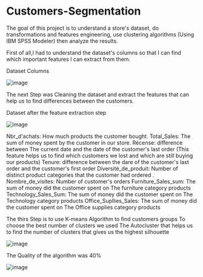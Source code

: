 # Customers-Segmentation

The goal of this project is to understand a store's dataset, do transformations and features engineering, use clustering algorithms (Using IBM SPSS Modeler) then analyze the results.


First of all,I had to understand the dataset's columns so that I can find which important features I can extract from them. 

Dataset Columns




![image](https://user-images.githubusercontent.com/56233947/139600266-4208df67-242b-4bae-a8d1-5bf67bd61699.png)


The next Step was Cleaning the dataset and extract the features that can help us to find differences between the customers.



Dataset after the feature extraction step



![image](https://user-images.githubusercontent.com/56233947/139600446-abd6a74a-7fc0-4580-8123-2cb8db12791b.png)


Nbr_d'achats: How much products the customer bought.
Total_Sales: The sum of money spent by the customer in our store.
Récense: difference between The current date and the date of the customer's last order (This feature helps us to find which customers we lost and which are still buying our products)
Tenure: difference between the dare of the customer's last order and the customer's first order
Diversité_de_produit: Number of distinct product categories that the customer had ordered . 
Nombre_de_visites: Number of customer's orders
Furniture_Sales_sum: The sum of money did the customer spent on The furniture category products
Technology_Sales_Sum: The sum of money did the customer spent on The Technology category products
Office_Supllies_Sales: The sum of money did the customer spent on The Office supplies category products



The thirs Step is to use K-means Algorithm to find customers groups
To choose the best number of clusters we used The Autocluster that helps us to find the number of clusters that gives us the highest silhouette


![image](https://user-images.githubusercontent.com/56233947/139600929-40232e22-68fc-4e6a-bedd-eb162c6f0c5f.png)


The Quality of the algorithm was 40%


![image](https://user-images.githubusercontent.com/56233947/139600961-4371ecb7-0380-46eb-a5c8-776d96c5cf3a.png)



            


